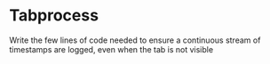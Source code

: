 # Tabprocess
Write the few lines of code needed to ensure a continuous stream of timestamps are logged, even when the tab is not visible
